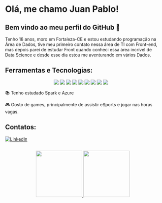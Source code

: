 # Olá, me chamo Juan Pablo! 
## Bem vindo ao meu perfil do GitHub 👋


Tenho 18 anos, moro em Fortaleza-CE e estou estudando programação na Área de Dados, tive meu primeiro contato nessa área de TI com Front-end, mas depois parei de estudar Front quando conheci essa área incrível de Data Science e desde esse dia estou me aventurando em vários Dados.


## Ferramentas e Tecnologias:
<div align="center">
<img src="https://img.shields.io/badge/GIT-E44C30?style=for-the-badge&logo=git&logoColor=white"/> 
<img src="https://img.shields.io/badge/Python-FFD43B?style=for-the-badge&logo=python&logoColor=blue" />
<img src="https://img.shields.io/badge/Apache_Spark-FFFFFF?style=for-the-badge&logo=apachespark&logoColor=#E35A16" />
<img src="https://img.shields.io/badge/Flask-000000?style=for-the-badge&logo=flask&logoColor=white" />
<img src="https://img.shields.io/badge/PostgreSQL-316192?style=for-the-badge&logo=postgresql&logoColor=white" />
<img src="https://img.shields.io/badge/MySQL-00000F?style=for-the-badge&logo=mysql&logoColor=white"/>
<img src="https://img.shields.io/badge/Microsoft_SQL_Server-CC2927?style=for-the-badge&logo=microsoft-sql-server&logoColor=white" />
<img src="https://img.shields.io/badge/PowerBI-F2C811?style=for-the-badge&logo=Power%20BI&logoColor=white" />
<img src="https://img.shields.io/badge/Jupyter-F37626.svg?&style=for-the-badge&logo=Jupyter&logoColor=white" />
<img sr="https://img.shields.io/badge/Pandas-2C2D72?style=for-the-badge&logo=pandas&logoColor=white" />
<img sr="" />
<img sr="" />
         
</div>
          

<div display="inline-block">
 <p align="left">📚 Tenho estudado Spark e Azure</p>
 <p align="left">🎮 Gosto de games, principalmente de assistir eSports e jogar nas horas vagas.</p>
</div>


## Contatos:
  <a href="http://www.linkedin.com/in/juan-pablo-queiroz" target="_blank"> <img  alt="LinkedIn" src="https://img.shields.io/badge/LinkedIn-0077B5?style=for-the-badge&logo=linkedin&logoColor=white" alt="Meu perfil no LinkedIn" /></a>   

##
<div align="center">
   <a href="https://github.com/JuanEnD">
   <img height="150rem" src="https://github-readme-stats-git-masterrstaa-rickstaa.vercel.app/api?username=JuanEnD&theme=algolia&&show_icons=true&include_all_commits=true&count_private=true"/>
   <img height="150rem" src="https://github-readme-stats.vercel.app/api/top-langs/?username=JuanEnD&theme=algolia"
</div>
